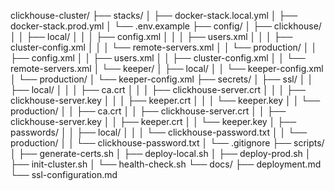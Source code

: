 clickhouse-cluster/
├── stacks/
│   ├── docker-stack.local.yml
│   ├── docker-stack.prod.yml
│   └── .env.example
├── config/
│   ├── clickhouse/
│   │   ├── local/
│   │   │   ├── config.xml
│   │   │   ├── users.xml
│   │   │   ├── cluster-config.xml
│   │   │   └── remote-servers.xml
│   │   └── production/
│   │       ├── config.xml
│   │       ├── users.xml
│   │       ├── cluster-config.xml
│   │       └── remote-servers.xml
│   └── keeper/
│       ├── local/
│       │   └── keeper-config.xml
│       └── production/
│           └── keeper-config.xml
├── secrets/
│   ├── ssl/
│   │   ├── local/
│   │   │   ├── ca.crt
│   │   │   ├── clickhouse-server.crt
│   │   │   ├── clickhouse-server.key
│   │   │   ├── keeper.crt
│   │   │   └── keeper.key
│   │   └── production/
│   │       ├── ca.crt
│   │       ├── clickhouse-server.crt
│   │       ├── clickhouse-server.key
│   │       ├── keeper.crt
│   │       └── keeper.key
│   ├── passwords/
│   │   ├── local/
│   │   │   └── clickhouse-password.txt
│   │   └── production/
│   │       └── clickhouse-password.txt
│   └── .gitignore
├── scripts/
│   ├── generate-certs.sh
│   ├── deploy-local.sh
│   ├── deploy-prod.sh
│   ├── init-cluster.sh
│   └── health-check.sh
└── docs/
    ├── deployment.md
    └── ssl-configuration.md